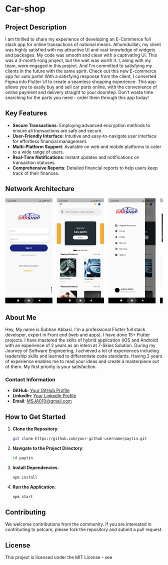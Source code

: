 # Car-shop

## Project Description

I am thrilled to share my experience of developing an E-Commerce full stack app for online transactions of national means. Alhumduillah, my client was highly satisfied with my attractive UI and vast knowledge of widgets and packages. My code was smooth and clean with a captivating UI. This was a 3-month-long project, but the wait was worth it. I, along with my team, were engaged in this project. And I'm committed to satisfying my clients in the future with the same spirit. Check out this new E-commerce app for auto parts! With a satisfying response from the client, I converted Figma into Flutter UI to create a seamless shopping experience. This app allows you to easily buy and sell car parts online, with the convenience of online payment and delivery straight to your doorstep. Don't waste time searching for the parts you need - order them through this app today!

## Key Features

- **Secure Transactions**: Employing advanced encryption methods to ensure all transactions are safe and secure.
- **User-Friendly Interface**: Intuitive and easy-to-navigate user interface for effortless financial management.
- **Multi-Platform Support**: Available on web and mobile platforms to cater to a wide range of users.
- **Real-Time Notifications**: Instant updates and notifications on transaction statuses.
- **Comprehensive Reports**: Detailed financial reports to help users keep track of their finances.

## Network Architecture

<div style="overflow-x: auto; white-space: nowrap;">
  <img src="https://github.com/SJA0010/Car-shop/blob/main/IMG-20240707-WA0020.jpg" alt="Network Image 1" style="width: 30%; margin-right: 10px;">
  <img src="https://github.com/SJA0010/Car-shop/blob/main/IMG-20240707-WA0018.jpg" alt="Network Image 2" style="width: 30%; margin-right: 10px;">
  <img src="https://github.com/SJA0010/Car-shop/blob/main/IMG-20240707-WA0017.jpg" alt="Network Image 3" style="width: 30%; margin-right: 10px;">
  <img src="https://github.com/SJA0010/Car-shop/blob/main/IMG-20240707-WA0016.jpg" alt="Network Image 4" style="width: 30%; margin-right: 10px;">
  <img src="https://github.com/SJA0010/Car-shop/blob/main/IMG-20240707-WA0015.jpg" alt="Network Image 5" style="width: 30%; margin-right: 10px;">
  <img src="https://github.com/SJA0010/Car-shop/blob/main/IMG-20240707-WA0014.jpg" alt="Network Image 6" style="width: 30%; margin-right: 10px;">
  <img src="https://github.com/SJA0010/Car-shop/blob/main/IMG-20240707-WA0013.jpg" alt="Network Image 7" style="width: 30%; margin-right: 10px;">
  <img src="https://github.com/SJA0010/Car-shop/blob/main/IMG-20240707-WA0012.jpg" alt="Network Image 8" style="width: 30%; margin-right: 10px;">
  <img src="https://github.com/SJA0010/Car-shop/blob/main/IMG-20240707-WA0011.jpg" alt="Network Image 9" style="width: 30%; margin-right: 10px;">
  <img src="https://github.com/SJA0010/Car-shop/blob/main/IMG-20240707-WA0010.jpg" alt="Network Image 10" style="width: 30%; margin-right: 10px;">
</div>

## About Me

Hey, My name is Subhan Abbasi. I'm a professional Flutter full stack developer, expert in Front end (web and apps). I have done 15+ Flutter projects. I have mastered the skills of hybrid application (iOS and Android) with an experience of 2 years as an intern at 7-Skies Solution. During my Journey of Software Engineering, I achieved a lot of experiences including leadership skills and learned to differentiate code standards. Having 2 years of experience enables me to read your ideas and create a masterpiece out of them. My first priority is your satisfaction. 

### Contact Information

- **GitHub**: [Your GitHub Profile](https://github.com/SJA0010)
- **LinkedIn**: [Your LinkedIn Profile](https://linkedin.com/in/subhan-abbasi-03b01b252)
- **Email**: [MSJA010@gmail.com](mailto:MSJA010@gmail.com)

## How to Get Started

1. **Clone the Repository**:
    ```bash
    git clone https://github.com/your-github-username/paytin.git
    ```

2. **Navigate to the Project Directory**:
    ```bash
    cd paytin
    ```

3. **Install Dependencies**:
    ```bash
    npm install
    ```

4. **Run the Application**:
    ```bash
    npm start
    ```

## Contributing

We welcome contributions from the community. If you are interested in contributing to petcare, please fork the repository and submit a pull request.

## License

This project is licensed under the MIT License - see
